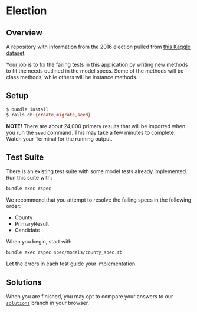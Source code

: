 # Election

## Overview

A repository with information from the 2016 election pulled from [this Kaggle dataset](https://www.kaggle.com/benhamner/2016-us-election).

Your job is to fix the failing tests in this application by writing new methods to fit the needs outlined in the model specs. Some of the methods will be class methods, while others will be instance methods. 

## Setup

```bash
$ bundle install
$ rails db:{create,migrate,seed}
```

**NOTE!** There are about 24,000 primary results that will be imported when you run the `seed` command. This may take a few minutes to complete. Watch your Terminal for the running output. 

## Test Suite

There is an existing test suite with some model tests already implemented. Run this suite with:

```bash
bundle exec rspec
```

We recommend that you attempt to resolve the failing specs in the following order:

* County
* PrimaryResult
* Candidate

When you begin, start with  
```bash
bundle exec rspec spec/models/county_spec.rb
```
Let the errors in each test guide your implementation. 


## Solutions
When you are finished, you may opt to compare your answers to our [`solutions`](https://github.com/turingschool-examples/election/tree/solutions) branch in your browser. 